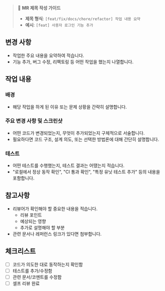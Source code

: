 > 📌 **MR 제목 작성 가이드**
>
> - **제목 형식**: `[feat/fix/docs/chore/refactor] 작업 내용 요약`
> - **예시**: `[feat] 사용자 로그인 기능 추가`

## 변경 사항

- 작업한 주요 내용을 요약하여 적습니다.
- 기능 추가, 버그 수정, 리팩토링 등 어떤 작업을 했는지 나열합니다.

## 작업 내용

### 배경

- 해당 작업을 하게 된 이유 또는 문제 상황을 간략히 설명합니다.

### 주요 변경 사항 및 스크린샷

- 어떤 코드가 변경되었는지, 무엇이 추가되었는지 구체적으로 서술합니다.
- 필요하다면 코드 구조, 설계 의도, 또는 선택한 방법론에 대해 간단히 설명합니다.

### 테스트

- 어떤 테스트를 수행했는지, 테스트 결과는 어땠는지 적습니다.
- "로컬에서 정상 동작 확인", "CI 통과 확인", "특정 유닛 테스트 추가" 등의 내용을
  포함합니다.

## 참고사항

- 리뷰어가 확인해야 할 중요한 내용을 적습니다.
  - 리뷰 포인트
  - 예상되는 영향
  - 추가로 설명해야 할 부분
- 관련 문서나 레퍼런스 링크가 있다면 첨부합니다.

## 체크리스트

- [ ] 코드가 의도한 대로 동작하는지 확인함
- [ ] 테스트를 추가/수정함
- [ ] 관련 문서/코멘트를 수정함
- [ ] 셀프 리뷰 완료
